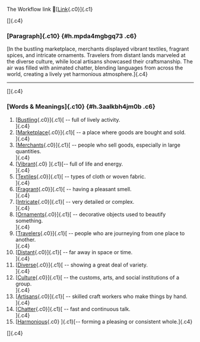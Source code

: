 The Workflow link
👏[[Link](https://www.google.com/url?q=http://www.google.com&sa=D&source=editors&ust=1757637479552644&usg=AOvVaw1wtMReelajEgvNXjjR04-C){.c0}]{.c1}

[]{.c4}

### [Paragraph]{.c10} {#h.mpda4mgbgq73 .c6}

[In the bustling marketplace, merchants displayed vibrant textiles,
fragrant spices, and intricate ornaments. Travelers from distant lands
marveled at the diverse culture, while local artisans showcased their
craftsmanship. The air was filled with animated chatter, blending
languages from across the world, creating a lively yet harmonious
atmosphere.]{.c4}

------------------------------------------------------------------------

[]{.c4}

### [Words & Meanings]{.c10} {#h.3aalkbh4jm0b .c6}

1.  [[Bustling](https://www.google.com/url?q=http://www.google.com&sa=D&source=editors&ust=1757637479553367&usg=AOvVaw3fdau6PveRmrImSkBHpEEi){.c0}]{.c1}[ --
    full of lively activity.\
    ]{.c4}
2.  [[Marketplace](https://www.google.com/url?q=http://www.google.com&sa=D&source=editors&ust=1757637479553641&usg=AOvVaw38KYYAMcU90RE_FZCi3-TP){.c0}]{.c1}[ --
    a place where goods are bought and sold.\
    ]{.c4}
3.  [[Merchants](https://www.google.com/url?q=http://www.google.com&sa=D&source=editors&ust=1757637479553762&usg=AOvVaw1cXT7Z4uGBNa8KefjZfi0Y){.c0}]{.c1}[ --
    people who sell goods, especially in large quantities.\
    ]{.c4}
4.  [[Vibrant](https://www.google.com/url?q=http://www.google.com&sa=D&source=editors&ust=1757637479553884&usg=AOvVaw2SVmZFbXt9OCWg3eG2L1Ah){.c0}
    ]{.c1}[-- full of life and energy.\
    ]{.c4}
5.  [[Textiles](https://www.google.com/url?q=http://www.google.com&sa=D&source=editors&ust=1757637479553975&usg=AOvVaw2oLksmneYaKlscXn_H2gLp){.c0}]{.c1}[ --
    types of cloth or woven fabric.\
    ]{.c4}
6.  [[Fragrant](https://www.google.com/url?q=http://www.google.com&sa=D&source=editors&ust=1757637479554076&usg=AOvVaw0z51nLkILKcIsJYDfBzDAi){.c0}]{.c1}[ --
    having a pleasant smell.\
    ]{.c4}
7.  [[Intricate](https://www.google.com/url?q=http://www.google.com&sa=D&source=editors&ust=1757637479554187&usg=AOvVaw1DvzZ5Gy8nzh8U42a0OQnT){.c0}]{.c1}[ --
    very detailed or complex.\
    ]{.c4}
8.  [[Ornaments](https://www.google.com/url?q=http://www.google.com&sa=D&source=editors&ust=1757637479554289&usg=AOvVaw1koszAkQ6btAaFHZrDNlXv){.c0}]{.c1}[ --
    decorative objects used to beautify something.\
    ]{.c4}
9.  [[Travelers](https://www.google.com/url?q=http://www.google.com&sa=D&source=editors&ust=1757637479554412&usg=AOvVaw0e-9cBYt4NhccqHaV3-Xdm){.c0}]{.c1}[ --
    people who are journeying from one place to another.\
    ]{.c4}
10. [[Distant](https://www.google.com/url?q=http://www.google.com&sa=D&source=editors&ust=1757637479554532&usg=AOvVaw3sPZEeb24TbvP9x0diIM3y){.c0}]{.c1}[ --
    far away in space or time.\
    ]{.c4}
11. [[Diverse](https://www.google.com/url?q=http://www.google.com&sa=D&source=editors&ust=1757637479554649&usg=AOvVaw095Sv26yvkf0XN9fSxo3St){.c0}]{.c1}[ --
    showing a great deal of variety.\
    ]{.c4}
12. [[Culture](https://www.google.com/url?q=http://www.google.com&sa=D&source=editors&ust=1757637479554751&usg=AOvVaw2o_vSbzV8lL6lFrwunFEuZ){.c0}]{.c1}[ --
    the customs, arts, and social institutions of a group.\
    ]{.c4}
13. [[Artisans](https://www.google.com/url?q=http://www.google.com&sa=D&source=editors&ust=1757637479554888&usg=AOvVaw2WaZN-ycnp1buyBLg5lwDI){.c0}]{.c1}[ --
    skilled craft workers who make things by hand.\
    ]{.c4}
14. [[Chatter](https://www.google.com/url?q=http://www.google.com&sa=D&source=editors&ust=1757637479555000&usg=AOvVaw1bKNuH0m3IMAg5bI2VW-Eb){.c0}]{.c1}[ --
    fast and continuous talk.\
    ]{.c4}
15. [[Harmonious](https://www.google.com/url?q=http://www.google.com&sa=D&source=editors&ust=1757637479555099&usg=AOvVaw3Myz8GjBlS7wCyOs859ghl){.c0}
    ]{.c1}[-- forming a pleasing or consistent whole.]{.c4}

[]{.c4}
